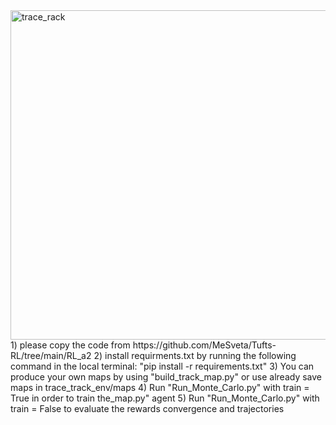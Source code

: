 
<img width="527" alt="trace_rack" src="https://github.com/user-attachments/assets/d5259872-803f-4bf1-9e18-5f898c2dc3f7" />
1) please copy the code from https://github.com/MeSveta/Tufts-RL/tree/main/RL_a2
2) install requirments.txt by running the following command in the local terminal: "pip install -r requirements.txt"
3) You can produce your own maps by using "build_track_map.py" or use already save maps in trace_track_env/maps  
4) Run "Run_Monte_Carlo.py"  with train = True in order to train the_map.py" agent
5) Run "Run_Monte_Carlo.py"  with train = False to evaluate the rewards convergence and trajectories

